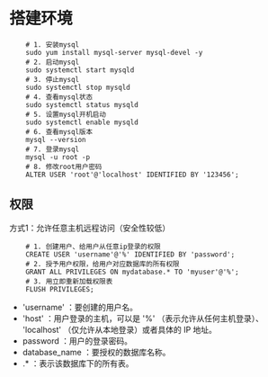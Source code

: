 # 搭建环境
```shell
    # 1. 安装mysql
    sudo yum install mysql-server mysql-devel -y
    # 2. 启动mysql
    sudo systemctl start mysqld
    # 3. 停止mysql
    sudo systemctl stop mysqld
    # 4. 查看mysql状态
    sudo systemctl status mysqld
    # 5. 设置mysql开机启动
    sudo systemctl enable mysqld
    # 6. 查看mysql版本
    mysql --version
    # 7. 登录mysql
    mysql -u root -p
    # 8. 修改root用户密码
    ALTER USER 'root'@'localhost' IDENTIFIED BY '123456';
```

## 权限
方式1：允许任意主机远程访问（安全性较低）
```shell
    # 1. 创建用户、给用户从任意ip登录的权限
    CREATE USER 'username'@'%' IDENTIFIED BY 'password';
    # 2. 授予用户权限，给用户对应数据库的所有权限
    GRANT ALL PRIVILEGES ON mydatabase.* TO 'myuser'@'%';
    # 3. 用立即重新加载权限表
    FLUSH PRIVILEGES;
```
- 'username' ：要创建的用户名。
- 'host' ：用户登录的主机，可以是 '%' （表示允许从任何主机登录）、 'localhost' （仅允许从本地登录）或者具体的 IP 地址。
- password ：用户的登录密码。
- database_name ：要授权的数据库名称。
- .* ：表示该数据库下的所有表。